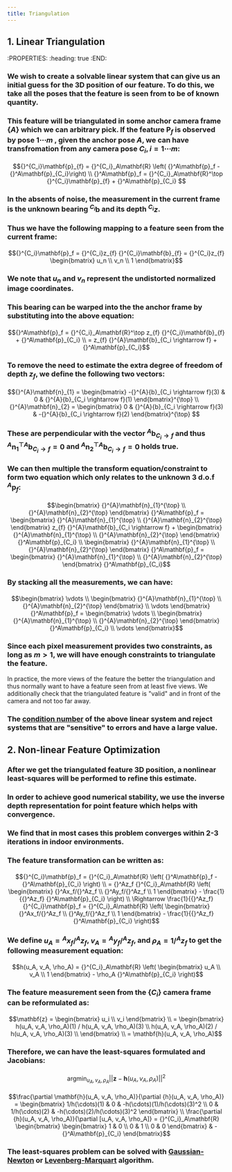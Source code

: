 ```yaml
---
title: Triangulation
---
```


## 1. Linear Triangulation
:PROPERTIES:
:heading: true
:END:
### We wish to create a solvable linear system that can give us an initial guess for the 3D position of our feature. To do this, we take all the poses that the feature is seen from to be of known quantity.
### This feature will be triangulated in some anchor camera frame $\{A\}$ which we can arbitrary pick. If the feature $\mathbf{P}_f$ is observed by pose $1\cdots m$ , given the anchor pose $A$, we can have transfromation from any camera pose $C_i,i=1\cdots m$:
####
$${}^{C_i}\mathbf{p}_{f} = {}^{C_i}_A\mathbf{R} \left( {}^A\mathbf{p}_f - {}^A\mathbf{p}_{C_i}\right) \\
	 {}^A\mathbf{p}_f = {}^{C_i}_A\mathbf{R}^\top {}^{C_i}\mathbf{p}_{f} + {}^A\mathbf{p}_{C_i}
$$
### In the absents of noise, the measurement in the current frame is the unknown bearing ${}^{C_i}\mathbf{b}$ and its depth ${}^{C_i}z$.
### Thus we have the following mapping to a feature seen from the current frame:
####
$${}^{C_i}\mathbf{p}_f
	= {}^{C_i}z_{f} {}^{C_i}\mathbf{b}_{f}
	= {}^{C_i}z_{f}
	\begin{bmatrix}
	u_n \\ v_n \\ 1
	\end{bmatrix}$$
### We note that $u_n$ and $v_n$ represent the undistorted normalized image coordinates.
### This bearing can be warped into the the anchor frame by substituting into the above equation:
####
$${}^A\mathbf{p}_f
	 = {}^{C_i}_A\mathbf{R}^\top z_{f} {}^{C_i}\mathbf{b}_{f} + {}^A\mathbf{p}_{C_i} \\
	 = z_{f} {}^{A}\mathbf{b}_{C_i \rightarrow f} + {}^A\mathbf{p}_{C_i}$$
### To remove the need to estimate the extra degree of freedom of depth $z_{f}$, we define the following two vectors:
####
$${}^{A}\mathbf{n}_{1} = \begin{bmatrix} -{}^{A}{b}_{C_i \rightarrow f}(3) & 0 & {}^{A}{b}_{C_i \rightarrow f}(1) \end{bmatrix}^{\top} \\
    {}^{A}\mathbf{n}_{2} = \begin{bmatrix} 0 & {}^{A}{b}_{C_i \rightarrow f}(3) & -{}^{A}{b}_{C_i \rightarrow f}(2) \end{bmatrix}^{\top}
$$
### These are perpendicular with the vector ${}^{A}\mathbf{b}_{C_i \rightarrow f}$ and thus ${}^{A}\mathbf{n}_{1}^{\top}{}^{A}\mathbf{b}_{C_i \rightarrow f}=0$ and ${}^{A}\mathbf{n}_{2}^{\top}{}^{A}\mathbf{b}_{C_i \rightarrow f}=0$ holds true.
### We can then multiple the transform equation/constraint to form two equation which only relates to the unknown 3 d.o.f ${}^A\mathbf{p}_f$:
####
$$\begin{bmatrix}
	{}^{A}\mathbf{n}_{1}^{\top} \\
	{}^{A}\mathbf{n}_{2}^{\top} 
	\end{bmatrix}
	{}^A\mathbf{p}_f = 
	\begin{bmatrix}
	{}^{A}\mathbf{n}_{1}^{\top} \\
	{}^{A}\mathbf{n}_{2}^{\top} 
	\end{bmatrix}
	z_{f} {}^{A}\mathbf{b}_{C_i \rightarrow f} +
	\begin{bmatrix}
	{}^{A}\mathbf{n}_{1}^{\top} \\
	{}^{A}\mathbf{n}_{2}^{\top} 
	\end{bmatrix}
	{}^A\mathbf{p}_{C_i} \\
	\begin{bmatrix}
    {}^{A}\mathbf{n}_{1}^{\top} \\
    {}^{A}\mathbf{n}_{2}^{\top} 
    \end{bmatrix}
    {}^A\mathbf{p}_f =
    \begin{bmatrix}
    {}^{A}\mathbf{n}_{1}^{\top} \\
    {}^{A}\mathbf{n}_{2}^{\top} 
    \end{bmatrix}
    {}^A\mathbf{p}_{C_i}$$
### By stacking all the measurements, we can have:
####
$$\begin{bmatrix}
	\vdots 
	\\
	\begin{bmatrix}
	{}^{A}\mathbf{n}_{1}^{\top} \\
	{}^{A}\mathbf{n}_{2}^{\top} 
	\end{bmatrix}
	\\
	\vdots
	\end{bmatrix}
	{}^A\mathbf{p}_f =  
	\begin{bmatrix}
	\vdots 
	\\
	\begin{bmatrix}
	{}^{A}\mathbf{n}_{1}^{\top} \\
	{}^{A}\mathbf{n}_{2}^{\top} 
	\end{bmatrix}
	{}^A\mathbf{p}_{C_i}
	\\
	\vdots
	\end{bmatrix}$$
### Since each pixel measurement provides two constraints, as long as $m>1$, we will have enough constraints to triangulate the feature. 
In practice, the more views of the feature the better the triangulation and thus normally want to have a feature seen from at least five views.
We additionally check that the triangulated feature is "valid" and in front of the camera and not too far away.
### The [condition number](https://en.wikipedia.org/wiki/Condition_number) of the above linear system and reject systems that are "sensitive" to errors and have a large value.
## 2. Non-linear Feature Optimization
### After we get the triangulated feature 3D position, a nonlinear least-squares will be performed to refine this estimate.
### In order to achieve good numerical stability, we use the inverse depth representation for point feature which helps with convergence.
### We find that in most cases this problem converges within 2-3 iterations in indoor environments.
### The feature transformation can be written as:
####
$${}^{C_i}\mathbf{p}_f = 
	{}^{C_i}_A\mathbf{R}
	\left(
	{}^A\mathbf{p}_f - {}^A\mathbf{p}_{C_i}
	\right) \\
	= 
	{}^Az_f
	{}^{C_i}_A\mathbf{R}
	\left(
	\begin{bmatrix}
	{}^Ax_f/{}^Az_f  \\ {}^Ay_f/{}^Az_f \\ 1
	\end{bmatrix}
	-
	\frac{1}{{}^Az_f}
	{}^A\mathbf{p}_{C_i}
	\right)
	\\ 
	\Rightarrow
	\frac{1}{{}^Az_f}
	{}^{C_i}\mathbf{p}_f
	= 
	{}^{C_i}_A\mathbf{R}
	\left(
	\begin{bmatrix}
	{}^Ax_f/{}^Az_f  \\ {}^Ay_f/{}^Az_f \\ 1
	\end{bmatrix}
	-
	\frac{1}{{}^Az_f}
	{}^A\mathbf{p}_{C_i}
	\right)$$
### We define $u_A = {}^Ax_f/{}^Az_f$, $v_A = {}^Ay_f/{}^Az_f$, and $\rho_A = {1}/{{}^Az_f}$ to get the following measurement equation:
####
$$h(u_A, v_A, \rho_A)
	= 
	{}^{C_i}_A\mathbf{R}
	\left(
	\begin{bmatrix}
	u_A  \\ v_A \\ 1
	\end{bmatrix}
	-
	\rho_A
	{}^A\mathbf{p}_{C_i}
	\right)$$
### The feature measurement seen from the $\{C_i\}$ camera frame can be reformulated as:
####
$$\mathbf{z}  
	= 
	\begin{bmatrix}
	u_i \\ v_i
	\end{bmatrix} \\
        = 
	\begin{bmatrix}
	h(u_A, v_A, \rho_A)(1)  / h(u_A, v_A, \rho_A)(3) \\
	h(u_A, v_A, \rho_A)(2)  / h(u_A, v_A, \rho_A)(3) \\
	\end{bmatrix}
	\\
	= 
	\mathbf{h}(u_A, v_A, \rho_A)$$
### Therefore, we can have the least-squares formulated and Jacobians:
####
$$	\operatorname*{argmin}_{u_A, v_A, \rho_A}||{\mathbf{z} - \mathbf{h}(u_A, v_A, \rho_A)}||^2
$$
####
$$\frac{\partial \mathbf{h}(u_A, v_A, \rho_A)}{\partial {h}(u_A, v_A, \rho_A)}
    = 
    \begin{bmatrix}
    1/h(\cdots)(1) & 0 & -h(\cdots)(1)/h(\cdots)(3)^2 \\
    0 & 1/h(\cdots)(2) & -h(\cdots)(2)/h(\cdots)(3)^2
    \end{bmatrix} \\
	\frac{\partial {h}(u_A, v_A, \rho_A)}{\partial [u_A, v_A, \rho_A]}
     = 
    {}^{C_i}_A\mathbf{R}
    \begin{bmatrix}
    \begin{bmatrix}
    1 & 0 \\
    0 & 1 \\
    0 & 0
    \end{bmatrix} & -{}^A\mathbf{p}_{C_i}
    \end{bmatrix}$$
### The least-squares problem can be solved with [Gaussian-Newton](https://en.wikipedia.org/wiki/Gauss%E2%80%93Newton_algorithm) or [Levenberg-Marquart](https://en.wikipedia.org/wiki/Levenberg%E2%80%93Marquardt_algorithm) algorithm.
